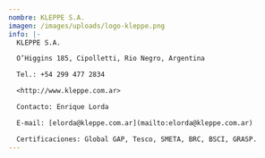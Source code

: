 ```yaml
---
nombre: KLEPPE S.A.
imagen: /images/uploads/logo-kleppe.png
info: |-
  KLEPPE S.A.

  O’Higgins 185, Cipolletti, Rio Negro, Argentina

  Tel.: +54 299 477 2834

  <http://www.kleppe.com.ar>

  Contacto: Enrique Lorda

  E-mail: [elorda@kleppe.com.ar](mailto:elorda@kleppe.com.ar)

  Certificaciones: Global GAP, Tesco, SMETA, BRC, BSCI, GRASP.
---
```

